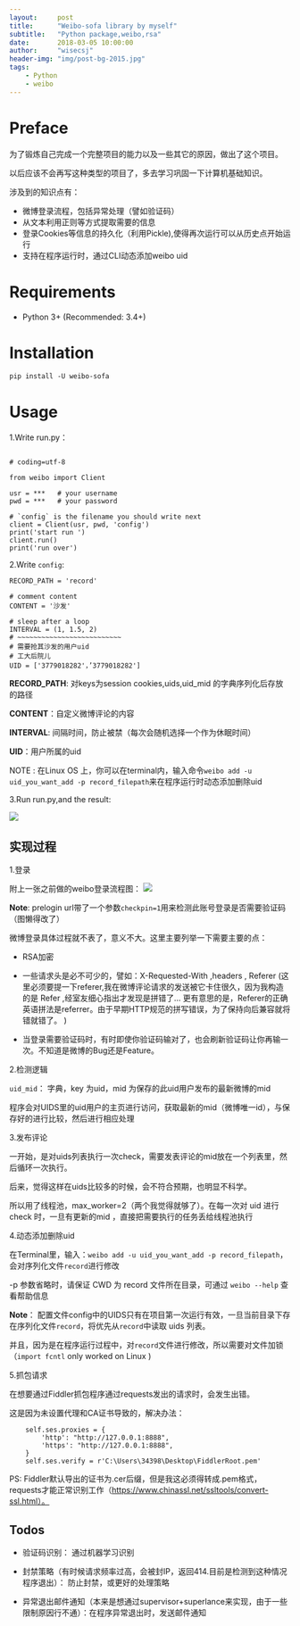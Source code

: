 ```yaml
---
layout:     post
title:      "Weibo-sofa library by myself"
subtitle:   "Python package,weibo,rsa"
date:       2018-03-05 10:00:00
author:     "wisecsj"
header-img: "img/post-bg-2015.jpg"
tags:
    - Python
    - weibo
---
```


# Preface

为了锻炼自己完成一个完整项目的能力以及一些其它的原因，做出了这个项目。

以后应该不会再写这种类型的项目了，多去学习巩固一下计算机基础知识。

涉及到的知识点有：

* 微博登录流程，包括异常处理（譬如验证码）
* 从文本利用正则等方式提取需要的信息
* 登录Cookies等信息的持久化（利用Pickle),使得再次运行可以从历史点开始运行
* 支持在程序运行时，通过CLI动态添加weibo uid

# Requirements
* Python 3+ (Recommended: 3.4+)

# Installation

`pip install -U weibo-sofa`

# Usage

1.Write run.py：

```

# coding=utf-8

from weibo import Client

usr = ***   # your username
pwd = ***   # your password

# `config` is the filename you should write next
client = Client(usr, pwd, 'config')
print('start run ')
client.run()
print('run over')

```

2.Write `config`:
```
RECORD_PATH = 'record'

# comment content
CONTENT = '沙发'

# sleep after a loop
INTERVAL = (1, 1.5, 2)
# ~~~~~~~~~~~~~~~~~~~~~~~~~~
# 需要抢其沙发的用户uid
# 工大后院儿
UID = ['3779018282'，’3779018282']
```
**RECORD_PATH**: 对keys为session cookies,uids,uid_mid
的字典序列化后存放的路径

**CONTENT**：自定义微博评论的内容

**INTERVAL**: 间隔时间，防止被禁（每次会随机选择一个作为休眠时间）

**UID**：用户所属的uid

NOTE : 在Linux OS 上，你可以在terminal内，输入命令`weibo add -u uid_you_want_add -p record_filepath`来在程序运行时动态添加删除uid

3.Run run.py,and the result:

![](/img/in-post/post-weibo-sofa/weibo_result.png)


## 实现过程

1.登录

附上一张之前做的weibo登录流程图：
![](/img/in-post/post-weibo-sofa/weibo_login.png)

**Note**: prelogin url带了一个参数`checkpin=1`用来检测此账号登录是否需要验证码（图懒得改了）

微博登录具体过程就不表了，意义不大。这里主要列举一下需要主要的点：

* RSA加密 

* 一些请求头是必不可少的，譬如：X-Requested-With ,headers , Referer 
(这里必须要提一下referer,我在微博评论请求的发送被它卡住很久，因为我构造的是 Refer ,经室友细心指出才发现是拼错了...
更有意思的是，Referer的正确英语拼法是referrer。由于早期HTTP规范的拼写错误，为了保持向后兼容就将错就错了。
)

* 当登录需要验证码时，有时即使你验证码输对了，也会刷新验证码让你再输一次。不知道是微博的Bug还是Feature。

2.检测逻辑

`uid_mid`： 字典，key 为uid，mid 为保存的此uid用户发布的最新微博的mid

程序会对UIDS里的uid用户的主页进行访问，获取最新的mid（微博唯一id），与保存好的进行比较，然后进行相应处理

3.发布评论

一开始，是对uids列表执行一次check，需要发表评论的mid放在一个列表里，然后循环一次执行。

后来，觉得这样在uids比较多的时候，会不符合预期，也明显不科学。

所以用了线程池，max_worker=2（两个我觉得就够了）。在每一次对 uid 进行 check 时，一旦有更新的mid ，直接把需要执行的任务丢给线程池执行

4.动态添加删除uid

在Terminal里，输入：`weibo add -u uid_you_want_add -p record_filepath`，会对序列化文件`record`进行修改

-p 参数省略时，请保证 CWD 为 record 文件所在目录，可通过 ` weibo --help ` 查看帮助信息

**Note**： 配置文件config中的UIDS只有在项目第一次运行有效，一旦当前目录下存在序列化文件`record`，将优先从`record`中读取 uids 列表。

并且，因为是在程序运行过程中，对`record`文件进行修改，所以需要对文件加锁（`import fcntl` only worked on Linux )

5.抓包请求

在想要通过Fiddler抓包程序通过requests发出的请求时，会发生出错。

这是因为未设置代理和CA证书导致的，解决办法：

```
    self.ses.proxies = {
        'http': "http://127.0.0.1:8888",
        'https': "http://127.0.0.1:8888",
    }
    self.ses.verify = r'C:\Users\34398\Desktop\FiddlerRoot.pem'
```

PS: Fiddler默认导出的证书为.cer后缀，但是我这必须得转成.pem格式，requests才能正常识别工作（https://www.chinassl.net/ssltools/convert-ssl.html）。



## Todos

* 验证码识别： 通过机器学习识别

* 封禁策略（有时候请求频率过高，会被封IP，返回414.目前是检测到这种情况程序退出）： 防止封禁，或更好的处理策略

* 异常退出邮件通知（本来是想通过supervisor+superlance来实现，由于一些限制原因行不通）：在程序异常退出时，发送邮件通知







